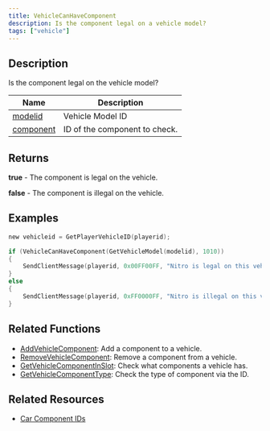 ```yaml
---
title: VehicleCanHaveComponent
description: Is the component legal on a vehicle model?
tags: ["vehicle"]
---
```


<VersionWarn version='omp v1.1.0.2612' />

## Description

Is the component legal on the vehicle model?

| Name                                     | Description                   |
| ---------------------------------------- | ----------------------------- |
| [modelid](../resources/vehicleid)       | Vehicle Model ID              |
| [component](../resources/carcomponentid) | ID of the component to check. |

## Returns

**true** - The component is legal on the vehicle.

**false** - The component is illegal on the vehicle.

## Examples

```c
new vehicleid = GetPlayerVehicleID(playerid);

if (VehicleCanHaveComponent(GetVehicleModel(modelid), 1010))
{
    SendClientMessage(playerid, 0x00FF00FF, "Nitro is legal on this vehicle.");
}
else
{
    SendClientMessage(playerid, 0xFF0000FF, "Nitro is illegal on this vehicle.");
}
```

## Related Functions

- [AddVehicleComponent](AddVehicleComponent): Add a component to a vehicle.
- [RemoveVehicleComponent](RemoveVehicleComponent): Remove a component from a vehicle.
- [GetVehicleComponentInSlot](GetVehicleComponentInSlot): Check what components a vehicle has.
- [GetVehicleComponentType](GetVehicleComponentType): Check the type of component via the ID.

## Related Resources

- [Car Component IDs](../resources/carcomponentid)
